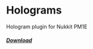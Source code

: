 # Holograms
Hologram plugin for Nukkit PM1E

##### [Download](https://github.com/PetteriM1/Holograms/releases)

